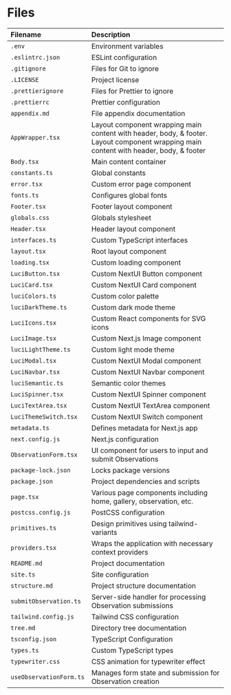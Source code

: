 # Files

| **Filename**            | **Description**                                                                                                                        |
| :---------------------- | :------------------------------------------------------------------------------------------------------------------------------------- |
| `.env`                  | Environment variables                                                                                                                  |
| `.eslintrc.json`        | ESLint configuration                                                                                                                   |
| `.gitignore`            | Files for Git to ignore                                                                                                                |
| `.LICENSE`              | Project license                                                                                                                        |
| `.prettierignore`       | Files for Prettier to ignore                                                                                                           |
| `.prettierrc`           | Prettier configuration                                                                                                                 |
| `appendix.md`           | File appendix documentation                                                                                                            |
| `AppWrapper.tsx`        | Layout component wrapping main content with header, body, & footer. Layout component wrapping main content with header, body, & footer |
| `Body.tsx`              | Main content container                                                                                                                 |
| `constants.ts`          | Global constants                                                                                                                       |
| `error.tsx`             | Custom error page component                                                                                                            |
| `fonts.ts`              | Configures global fonts                                                                                                                |
| `Footer.tsx`            | Footer layout component                                                                                                                |
| `globals.css`           | Globals stylesheet                                                                                                                     |
| `Header.tsx`            | Header layout component                                                                                                                |
| `interfaces.ts`         | Custom TypeScript interfaces                                                                                                           |
| `layout.tsx`            | Root layout component                                                                                                                  |
| `loading.tsx`           | Custom loading component                                                                                                               |
| `LuciButton.tsx`        | Custom NextUI Button component                                                                                                         |
| `LuciCard.tsx`          | Custom NextUI Card component                                                                                                           |
| `luciColors.ts`         | Custom color palette                                                                                                                   |
| `luciDarkTheme.ts`      | Custom dark mode theme                                                                                                                 |
| `LuciIcons.tsx`         | Custom React components for SVG icons                                                                                                  |
| `LuciImage.tsx`         | Custom Next.js Image component                                                                                                         |
| `luciLightTheme.ts`     | Custom light mode theme                                                                                                                |
| `LuciModal.tsx`         | Custom NextUI Modal component                                                                                                          |
| `LuciNavbar.tsx`        | Custom NextUI Navbar component                                                                                                         |
| `luciSemantic.ts`       | Semantic color themes                                                                                                                  |
| `LuciSpinner.tsx`       | Custom NextUI Spinner component                                                                                                        |
| `LuciTextArea.tsx`      | Custom NextUI TextArea component                                                                                                       |
| `LuciThemeSwitch.tsx`   | Custom NextUI Switch component                                                                                                         |
| `metadata.ts`           | Defines metadata for Next.js app                                                                                                       |
| `next.config.js`        | Next.js configuration                                                                                                                  |
| `ObservationForm.tsx`   | UI component for users to input and submit Observations                                                                                |
| `package-lock.json`     | Locks package versions                                                                                                                 |
| `package.json`          | Project dependencies and scripts                                                                                                       |
| `page.tsx`              | Various page components including home, gallery, observation, etc.                                                                     |
| `postcss.config.js`     | PostCSS configuration                                                                                                                  |
| `primitives.ts`         | Design primitives using tailwind-variants                                                                                              |
| `providers.tsx`         | Wraps the application with necessary context providers                                                                                 |
| `README.md`             | Project documentation                                                                                                                  |
| `site.ts`               | Site configuration                                                                                                                     |
| `structure.md`          | Project structure documentation                                                                                                        |
| `submitObservation.ts`  | Server-side handler for processing Observation submissions                                                                             |
| `tailwind.config.js`    | Tailwind CSS configuration                                                                                                             |
| `tree.md`               | Directory tree documentation                                                                                                           |
| `tsconfig.json`         | TypeScript Configuration                                                                                                               |
| `types.ts`              | Custom TypeScript types                                                                                                                |
| `typewriter.css`        | CSS animation for typewriter effect                                                                                                    |
| `useObservationForm.ts` | Manages form state and submission for Observation creation                                                                             |
